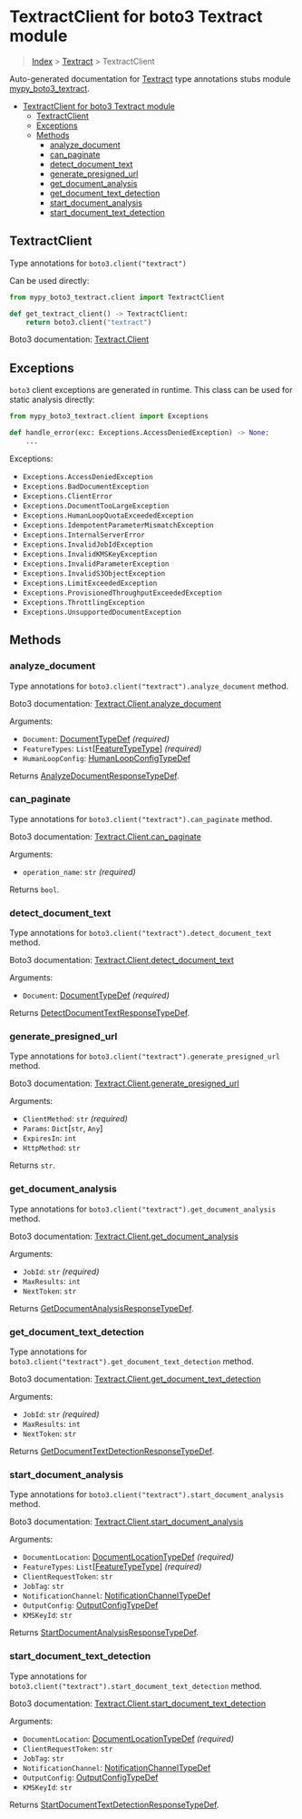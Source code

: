 # TextractClient for boto3 Textract module

> [Index](..) > [Textract](.) > TextractClient

Auto-generated documentation for
[Textract](https://boto3.amazonaws.com/v1/documentation/api/1.17.73/reference/services/textract.html#Textract)
type annotations stubs module
[mypy_boto3_textract](https://pypi.org/project/mypy-boto3-textract/).

- [TextractClient for boto3 Textract module](#textractclient-for-boto3-textract-module)
  - [TextractClient](#textractclient)
  - [Exceptions](#exceptions)
  - [Methods](#methods)
    - [analyze_document](#analyze_document)
    - [can_paginate](#can_paginate)
    - [detect_document_text](#detect_document_text)
    - [generate_presigned_url](#generate_presigned_url)
    - [get_document_analysis](#get_document_analysis)
    - [get_document_text_detection](#get_document_text_detection)
    - [start_document_analysis](#start_document_analysis)
    - [start_document_text_detection](#start_document_text_detection)

## TextractClient

Type annotations for `boto3.client("textract")`

Can be used directly:

```python
from mypy_boto3_textract.client import TextractClient

def get_textract_client() -> TextractClient:
    return boto3.client("textract")
```

Boto3 documentation:
[Textract.Client](https://boto3.amazonaws.com/v1/documentation/api/1.17.73/reference/services/textract.html#Textract.Client)

## Exceptions

`boto3` client exceptions are generated in runtime. This class can be used for
static analysis directly:

```python
from mypy_boto3_textract.client import Exceptions

def handle_error(exc: Exceptions.AccessDeniedException) -> None:
    ...
```

Exceptions:

- `Exceptions.AccessDeniedException`
- `Exceptions.BadDocumentException`
- `Exceptions.ClientError`
- `Exceptions.DocumentTooLargeException`
- `Exceptions.HumanLoopQuotaExceededException`
- `Exceptions.IdempotentParameterMismatchException`
- `Exceptions.InternalServerError`
- `Exceptions.InvalidJobIdException`
- `Exceptions.InvalidKMSKeyException`
- `Exceptions.InvalidParameterException`
- `Exceptions.InvalidS3ObjectException`
- `Exceptions.LimitExceededException`
- `Exceptions.ProvisionedThroughputExceededException`
- `Exceptions.ThrottlingException`
- `Exceptions.UnsupportedDocumentException`

## Methods

### analyze_document

Type annotations for `boto3.client("textract").analyze_document` method.

Boto3 documentation:
[Textract.Client.analyze_document](https://boto3.amazonaws.com/v1/documentation/api/1.17.73/reference/services/textract.html#Textract.Client.analyze_document)

Arguments:

- `Document`: [DocumentTypeDef](./type_defs.md#documenttypedef) *(required)*
- `FeatureTypes`: `List`\[[FeatureTypeType](./literals.md#featuretypetype)\]
  *(required)*
- `HumanLoopConfig`:
  [HumanLoopConfigTypeDef](./type_defs.md#humanloopconfigtypedef)

Returns
[AnalyzeDocumentResponseTypeDef](./type_defs.md#analyzedocumentresponsetypedef).

### can_paginate

Type annotations for `boto3.client("textract").can_paginate` method.

Boto3 documentation:
[Textract.Client.can_paginate](https://boto3.amazonaws.com/v1/documentation/api/1.17.73/reference/services/textract.html#Textract.Client.can_paginate)

Arguments:

- `operation_name`: `str` *(required)*

Returns `bool`.

### detect_document_text

Type annotations for `boto3.client("textract").detect_document_text` method.

Boto3 documentation:
[Textract.Client.detect_document_text](https://boto3.amazonaws.com/v1/documentation/api/1.17.73/reference/services/textract.html#Textract.Client.detect_document_text)

Arguments:

- `Document`: [DocumentTypeDef](./type_defs.md#documenttypedef) *(required)*

Returns
[DetectDocumentTextResponseTypeDef](./type_defs.md#detectdocumenttextresponsetypedef).

### generate_presigned_url

Type annotations for `boto3.client("textract").generate_presigned_url` method.

Boto3 documentation:
[Textract.Client.generate_presigned_url](https://boto3.amazonaws.com/v1/documentation/api/1.17.73/reference/services/textract.html#Textract.Client.generate_presigned_url)

Arguments:

- `ClientMethod`: `str` *(required)*
- `Params`: `Dict`\[`str`, `Any`\]
- `ExpiresIn`: `int`
- `HttpMethod`: `str`

Returns `str`.

### get_document_analysis

Type annotations for `boto3.client("textract").get_document_analysis` method.

Boto3 documentation:
[Textract.Client.get_document_analysis](https://boto3.amazonaws.com/v1/documentation/api/1.17.73/reference/services/textract.html#Textract.Client.get_document_analysis)

Arguments:

- `JobId`: `str` *(required)*
- `MaxResults`: `int`
- `NextToken`: `str`

Returns
[GetDocumentAnalysisResponseTypeDef](./type_defs.md#getdocumentanalysisresponsetypedef).

### get_document_text_detection

Type annotations for `boto3.client("textract").get_document_text_detection`
method.

Boto3 documentation:
[Textract.Client.get_document_text_detection](https://boto3.amazonaws.com/v1/documentation/api/1.17.73/reference/services/textract.html#Textract.Client.get_document_text_detection)

Arguments:

- `JobId`: `str` *(required)*
- `MaxResults`: `int`
- `NextToken`: `str`

Returns
[GetDocumentTextDetectionResponseTypeDef](./type_defs.md#getdocumenttextdetectionresponsetypedef).

### start_document_analysis

Type annotations for `boto3.client("textract").start_document_analysis` method.

Boto3 documentation:
[Textract.Client.start_document_analysis](https://boto3.amazonaws.com/v1/documentation/api/1.17.73/reference/services/textract.html#Textract.Client.start_document_analysis)

Arguments:

- `DocumentLocation`:
  [DocumentLocationTypeDef](./type_defs.md#documentlocationtypedef)
  *(required)*
- `FeatureTypes`: `List`\[[FeatureTypeType](./literals.md#featuretypetype)\]
  *(required)*
- `ClientRequestToken`: `str`
- `JobTag`: `str`
- `NotificationChannel`:
  [NotificationChannelTypeDef](./type_defs.md#notificationchanneltypedef)
- `OutputConfig`: [OutputConfigTypeDef](./type_defs.md#outputconfigtypedef)
- `KMSKeyId`: `str`

Returns
[StartDocumentAnalysisResponseTypeDef](./type_defs.md#startdocumentanalysisresponsetypedef).

### start_document_text_detection

Type annotations for `boto3.client("textract").start_document_text_detection`
method.

Boto3 documentation:
[Textract.Client.start_document_text_detection](https://boto3.amazonaws.com/v1/documentation/api/1.17.73/reference/services/textract.html#Textract.Client.start_document_text_detection)

Arguments:

- `DocumentLocation`:
  [DocumentLocationTypeDef](./type_defs.md#documentlocationtypedef)
  *(required)*
- `ClientRequestToken`: `str`
- `JobTag`: `str`
- `NotificationChannel`:
  [NotificationChannelTypeDef](./type_defs.md#notificationchanneltypedef)
- `OutputConfig`: [OutputConfigTypeDef](./type_defs.md#outputconfigtypedef)
- `KMSKeyId`: `str`

Returns
[StartDocumentTextDetectionResponseTypeDef](./type_defs.md#startdocumenttextdetectionresponsetypedef).
